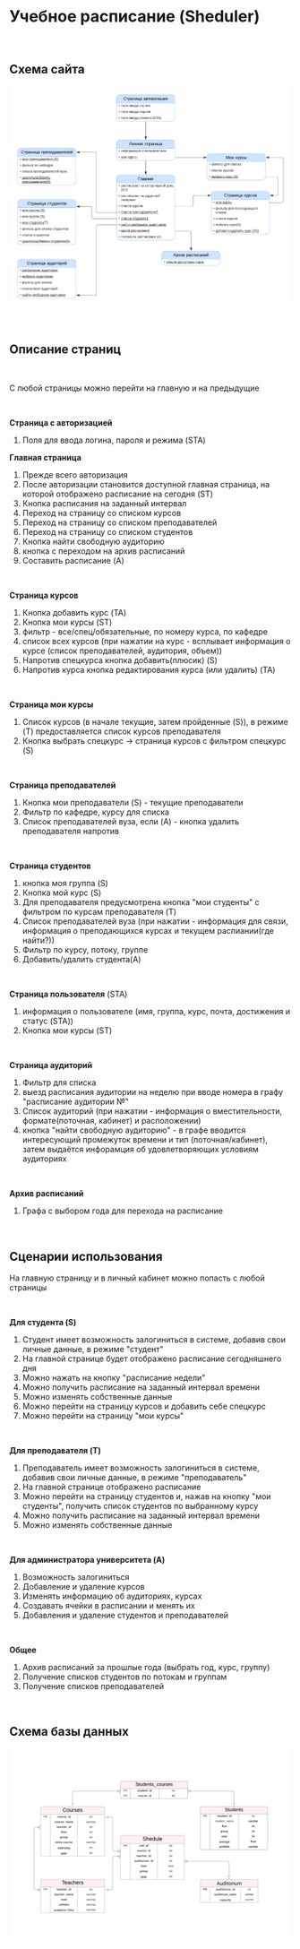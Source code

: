 # Учебное расписание (Sheduler)

<br/>

## Схема сайта
![](pic/scheme.png)

<br/>

## Описание страниц

<br/>

С любой страницы можно перейти на главную и на предыдущие

<br/>

**Страница с авторизацией**
1) Поля для ввода логина, пароля и режима (STA)
   
**Главная страница**
1) Прежде всего авторизация
2) После авторизации становится доступной главная страница, на которой отображено расписание на сегодня (ST)
3) Кнопка расписания на заданный интервал
4) Переход на страницу со списком курсов
5) Переход на страницу со списком преподавателей
6) Переход на страницу со списком студентов
7) Кнопка найти свободную аудиторию
8) кнопка с переходом на архив расписаний
9) Составить расписание (A)

<br/>

**Страница курсов**
1) Кнопка добавить курс (TA)
2) Кнопка мои курсы (ST)
3) фильтр - все/спец/обязательные, по номеру курса, по кафедре
4) список всех курсов (при нажатии на курс - всплывает информация о курсе (список преподавателей, аудитория, объем)) 
6) Напротив спецкурса кнопка добавить(плюсик) (S)
7) Напротив курса кнопка редактирования курса (или удалить) (TA)
<br/>

**Страница мои курсы**
1) Список курсов (в начале текущие, затем пройденные (S)), в режиме (T) предоставляется список курсов преподавателя
2) Кнопка выбрать спецкурс -> страница курсов с фильтром спецкурс (S)

<br/>

**Страница преподавателей**
1) Кнопка мои преподаватели (S) - текущие преподаватели
2) Фильтр по кафедре, курсу для списка
3) Список преподавателей вуза, если (A) - кнопка удалить преподавателя напротив

<br/>

**Страница студентов**
1) кнопка моя группа (S)
2) Кнопка мой курс (S)
4) Для преподавателя предусмотрена кнопка "мои студенты" с фильтром по курсам преподавателя (T)
5) Список преподавателей вуза (при нажатии - информация для связи, информация о преподающихся курсах и текущем распиании(где найти?))
6) Фильтр по курсу, потоку, группе
8) Добавить/удалить студента(A)
   
<br/>

**Страница пользователя** (STA)
1) информация о пользователе (имя, группа, курс, почта, достижения и статус (STA))
2) Кнопка мои курсы (ST)
   
<br/>

**Страница аудиторий**
1) Фильтр для списка
2) выезд расписания аудитории на неделю при вводе номера в графу "расписание аудитории №"
3) Список аудиторий (при нажатии - информация о вместительности, формате(поточная, кабинет) и расположении)
4) кнопка "найти свободную аудиторию" - в графе вводится интересующий промежуток времени и тип (поточная/кабинет), затем выдаётся инфорамция об удовлетворяющих условиям аудиториях
   
<br/>

**Архив расписаний**
1) Графа с выбором года для перехода на расписание
   
<br/>

## Сценарии использования

На главную страницу и в личный кабинет можно попасть с любой страницы

<br/>

**Для студента (S)**
1) Студент имеет возможность залогиниться в системе, добавив свои личные данные, в режиме "студент"
2) На главной странице будет отображено расписание сегодняшнего дня
4) Можно нажать на кнопку "расписание недели"
5) Можно получить расписание на заданный интервал времени
6) Можно изменять собственные данные
7) Можно перейти на страницу курсов и добавить себе спецкурс
8) Можно перейти на страницу "мои курсы"
   
<br/>

**Для преподавателя (T)**
1) Преподаватель имеет возможность залогиниться в системе, добавив свои личные данные, в режиме "преподаватель"
2) На главной странице отображено расписание
3) Можно перейти на страницу студентов и, нажав на кнопку "мои студенты", получить список студентов по выбранному курсу
4) Можно получить расписание на заданный интервал времени
5) Можно изменять собственные данные

<br/>

**Для администратора университета (A)**
1) Возможность залогиниться
2) Добавление и удаление курсов
3) Изменять информацию об аудиториях, курсах
4) Создавать ячейки в расписании и менять их
5) Добавления и удаление студентов и преподавателей

<br/>

**Общее**
1) Архив расписаний за прошлые года (выбрать год, курс, группу)
2) Получение списков студентов по потокам и группам
3) Получение списков преподавателей

<br/>

## Схема базы данных
![](pic/data_base.png)

<br/>
